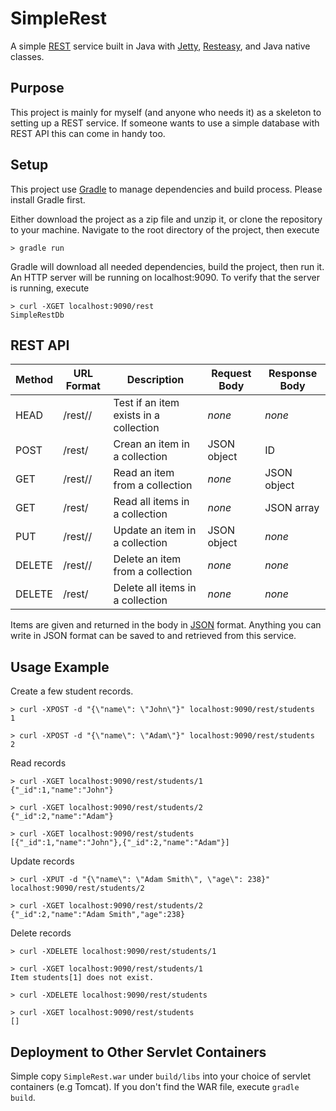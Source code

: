 # SimpleRest #
A simple [REST](http://en.wikipedia.org/wiki/Representational_state_transfer) service built in Java with [Jetty](http://eclipse.org/jetty/), [Resteasy](http://resteasy.jboss.org/), and Java native classes.

## Purpose ##
This project is mainly for myself (and anyone who needs it) as a skeleton to setting up a REST service. If someone wants to use a simple database with REST API this can come in handy too.


## Setup ##
This project use [Gradle](https://gradle.org/) to manage dependencies and build process. Please install Gradle first.

Either download the project as a zip file and unzip it, or clone the repository to your machine. Navigate to the root directory of the project, then execute
     
    > gradle run

Gradle will download all needed dependencies, build the project, then run it. An HTTP server will be running on localhost:9090. To verify that the server is running, execute

    > curl -XGET localhost:9090/rest
    SimpleRestDb

## REST API ##

Method | URL Format              | Description                            | Request Body | Response Body
-------|-------------------------|----------------------------------------|--------------|--------------
HEAD   | /rest/<collection>/<id> | Test if an item exists in a collection | *none*       | *none*
POST   | /rest/<collection>      | Crean an item in a collection          | JSON object  | ID
GET    | /rest/<collection>/<id> | Read an item from a collection         | *none*       | JSON object
GET    | /rest/<collection>      | Read all items in a collection         | *none*       | JSON array
PUT    | /rest/<collection>/<id> | Update an item in a collection         | JSON object  | *none*
DELETE | /rest/<collection>/<id> | Delete an item from a collection       | *none*       | *none*
DELETE | /rest/<collection>      | Delete all items in a collection       | *none*       | *none*

Items are given and returned in the body in [JSON](http://www.json.org/) format. Anything you can write in JSON format can be saved to and retrieved from this service. 

## Usage Example ##
Create a few student records.

    > curl -XPOST -d "{\"name\": \"John\"}" localhost:9090/rest/students
    1

    > curl -XPOST -d "{\"name\": \"Adam\"}" localhost:9090/rest/students
    2

Read records

    > curl -XGET localhost:9090/rest/students/1
    {"_id":1,"name":"John"}

    > curl -XGET localhost:9090/rest/students/2
    {"_id":2,"name":"Adam"}

    > curl -XGET localhost:9090/rest/students
    [{"_id":1,"name":"John"},{"_id":2,"name":"Adam"}]

Update records

    > curl -XPUT -d "{\"name\": \"Adam Smith\", \"age\": 238}" localhost:9090/rest/students/2

    > curl -XGET localhost:9090/rest/students/2
    {"_id":2,"name":"Adam Smith","age":238}

Delete records

    > curl -XDELETE localhost:9090/rest/students/1
    
    > curl -XGET localhost:9090/rest/students/1
    Item students[1] does not exist.

    > curl -XDELETE localhost:9090/rest/students

    > curl -XGET localhost:9090/rest/students
    []

## Deployment to Other Servlet Containers ##
Simple copy `SimpleRest.war` under `build/libs` into your choice of servlet containers (e.g Tomcat). If you don't find the WAR file, execute `gradle build`.